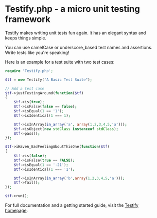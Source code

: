 # Testify.php - a micro unit testing framework

Testify makes writing unit tests fun again. It has an elegant syntax and keeps
things simple.

You can use camelCase or underscore_based test names and assertions. Write tests
like you're speaking!

Here is an example for a test suite with two test cases:

```php
require 'Testify.php';

$tf = new Testify("A Basic Test Suite");

// Add a test case
$tf->justTestingAround(function($tf)
{
	$tf->is(true);
	$tf->isFalse(false == false);
	$tf->isEqual(1 == '1');
	$tf->isIdentical(1 === 1);

	$tf->isInArray(in_array('a', array(1,2,3,4,5,'a')));
	$tf->isObject(new stdClass instanceof stdClass);
	$tf->pass();
});

$tf->iHaveA_BadFeelingAboutThisOne(function($tf)
{
	$tf->is(false);
	$tf->isFalse(true == FALSE);
	$tf->isEqual(1 == '-21');
	$tf->isIdentical(1 === '1');

	$tf->isInArray(in_array('b',array(1,2,3,4,5,'a')));
	$tf->fail();
});

$tf->run();
```

For full documentation and a getting started guide, visit the
[Testify homepage](http://tutorialzine.com/projects/testify/).